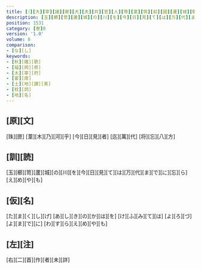 ```yaml
---
title: [（][大][宰][諸][卿][大][夫][并][官][人][等][宴][筑][前][國][蘆][城][驛][家][歌][二][首][）]
description: [玉][櫛][笥][蘆][城][の][川][を][今][日][見][て][は][万][代][ま][で][に][忘][ら][え][め][や][も]
position: 1531
category: [巻]8
version: '1.0'
volume: 8
comparison:
- [な][し]
keywords:
- [秋][雑][歌]
- [福][岡][県]
- [太][宰][府]
- [宴][席]
- [土][地][讃][美]
- [枕][詞]
- [地][名]
---
```


## [原][文]

[珠][匣] [葦][木][乃][河][乎] [今][日][見][者] [迄][萬][代] [将][忘][八][方]

## [訓][読]

[玉][櫛][笥][蘆][城][の][川][を][今][日][見][て][は][万][代][ま][で][に][忘][ら][え][め][や][も]

## [仮][名]

[た][ま][く][し][げ] [あ][し][き][の][か][は][を] [け][ふ][み][て][は] [よ][ろ][づ][よ][ま][で][に] [わ][す][ら][え][め][や][も]

## [左][注]

[右][二][首][作][者][未][詳]
